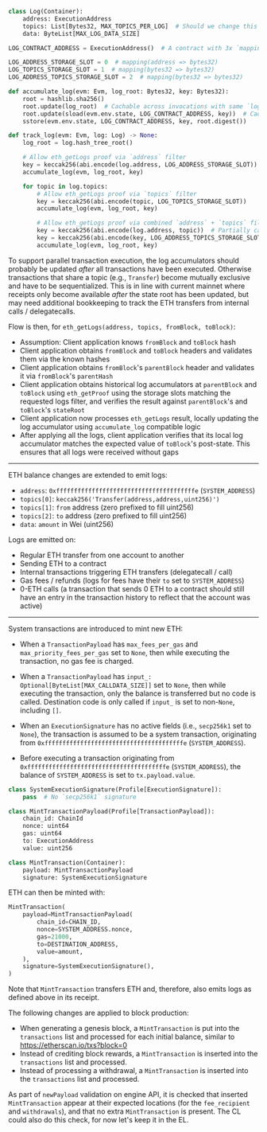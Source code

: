 ```python
class Log(Container):
    address: ExecutionAddress
    topics: List[Bytes32, MAX_TOPICS_PER_LOG]  # Should we change this to 4 topic fields and make the entire thing stablecontainer for extensibility?
    data: ByteList[MAX_LOG_DATA_SIZE]

LOG_CONTRACT_ADDRESS = ExecutionAddress()  # A contract with 3x `mapping` and no code

LOG_ADDRESS_STORAGE_SLOT = 0  # mapping(address => bytes32)
LOG_TOPICS_STORAGE_SLOT = 1  # mapping(bytes32 => bytes32)
LOG_ADDRESS_TOPICS_STORAGE_SLOT = 2  # mapping(bytes32 => bytes32)

def accumulate_log(evm: Evm, log_root: Bytes32, key: Bytes32):
    root = hashlib.sha256()
    root.update(log_root)  # Cachable across invocations with same `log_root`
    root.update(sload(evm.env.state, LOG_CONTRACT_ADDRESS, key))  # Cacheable account lookup in trie
    sstore(evm.env.state, LOG_CONTRACT_ADDRESS, key, root.digest())

def track_log(evm: Evm, log: Log) -> None:
    log_root = log.hash_tree_root()

    # Allow eth_getLogs proof via `address` filter
    key = keccak256(abi.encode(log.address, LOG_ADDRESS_STORAGE_SLOT))  # abi.encode(address) != htr...
    accumulate_log(evm, log_root, key)

    for topic in log.topics:
        # Allow eth_getLogs proof via `topics` filter
        key = keccak256(abi.encode(topic, LOG_TOPICS_STORAGE_SLOT))
        accumulate_log(evm, log_root, key)

        # Allow eth_getLogs proof via combined `address` + `topics` filter
        key = keccak256(abi.encode(log.address, topic))  # Partially cacheable hash / same prefix
        key = keccak256(abi.encode(key, LOG_ADDRESS_TOPICS_STORAGE_SLOT))
        accumulate_log(evm, log_root, key)
```

To support parallel transaction execution, the log accumulators should probably be updated _after_ all transactions have been executed. Otherwise transactions that share a topic (e.g., `Transfer`) become mutually exclusive and have to be sequentialized. This is in line with current mainnet where receipts only become available _after_ the state root has been updated, but may need additional bookkeeping to track the ETH transfers from internal calls / delegatecalls.

Flow is then, for `eth_getLogs(address, topics, fromBlock, toBlock)`:

- Assumption: Client application knows `fromBlock` and `toBlock` hash
- Client application obtains `fromBlock` and `toBlock` headers and validates them via the known hashes
- Client application obtains `fromBlock`'s `parentBlock` header and validates it via `fromBlock`'s `parentHash`
- Client application obtains historical log accumulators at `parentBlock` and `toBlock` using `eth_getProof` using the storage slots matching the requested logs filter, and verifies the result against `parentBlock`'s and `toBlock`'s `stateRoot`
- Client application now processes `eth_getLogs` result, locally updating the log accumulator using `accumulate_log` compatible logic
- After applying all the logs, client application verifies that its local log accumulator matches the expected value of `toBlock`'s post-state. This ensures that all logs were received without gaps

---

ETH balance changes are extended to emit logs:

- `address`: `0xfffffffffffffffffffffffffffffffffffffffe` (`SYSTEM_ADDRESS`)
- `topics[0]`: `keccak256('Transfer(address,address,uint256)')`
- `topics[1]`: `from` address (zero prefixed to fill uint256)
- `topics[2]`: `to` address (zero prefixed to fill uint256)
- `data`: `amount` in Wei (uint256)

Logs are emitted on:

- Regular ETH transfer from one account to another
- Sending ETH to a contract
- Internal transactions triggering ETH transfers (delegatecall / call)
- Gas fees / refunds (logs for fees have their `to` set to `SYSTEM_ADDRESS`)
- 0-ETH calls (a transaction that sends 0 ETH to a contract should still have an entry in the transaction history to reflect that the account was active)

---

System transactions are introduced to mint new ETH:

- When a `TransactionPayload` has `max_fees_per_gas` and `max_priority_fees_per_gas` set to `None`, then while executing the transaction, no gas fee is charged.

- When a `TransactionPayload` has `input_: Optional[ByteList[MAX_CALLDATA_SIZE]]` set to `None`, then while executing the transaction, only the balance is transferred but no code is called. Destination code is only called if `input_` is set to non-`None`, including `[]`.

- When an `ExecutionSignature` has no active fields (i.e., `secp256k1` set to `None`), the transaction is assumed to be a system transaction, originating from `0xfffffffffffffffffffffffffffffffffffffffe` (`SYSTEM_ADDRESS`).

- Before executing a transaction originating from `0xfffffffffffffffffffffffffffffffffffffffe` (`SYSTEM_ADDRESS`), the balance of `SYSTEM_ADDRESS` is set to `tx.payload.value`.

```python
class SystemExecutionSignature(Profile[ExecutionSignature]):
    pass  # No `secp256k1` signature

class MintTransactionPayload(Profile[TransactionPayload]):
    chain_id: ChainId
    nonce: uint64
    gas: uint64
    to: ExecutionAddress
    value: uint256

class MintTransaction(Container):
    payload: MintTransactionPayload
    signature: SystemExecutionSignature
```

ETH can then be minted with:

```python
MintTransaction(
    payload=MintTransactionPayload(
        chain_id=CHAIN_ID,
        nonce=SYSTEM_ADDRESS.nonce,
        gas=21000,
        to=DESTINATION_ADDRESS,
        value=amount,
    ),
    signature=SystemExecutionSignature(),
)
```

Note that `MintTransaction` transfers ETH and, therefore, also emits logs as defined above in its receipt.

The following changes are applied to block production:

- When generating a genesis block, a `MintTransaction` is put into the `transactions` list and processed for each initial balance, similar to https://etherscan.io/txs?block=0
- Instead of crediting block rewards, a `MintTransaction` is inserted into the `transactions` list and processed.
- Instead of processing a withdrawal, a `MintTransaction` is inserted into the `transactions` list and processed.

As part of `newPayload` validation on engine API, it is checked that inserted `MintTransaction` appear at their expected locations (for the `fee_recipient` and `withdrawals`), and that no extra `MintTransaction` is present. The CL could also do this check, for now let's keep it in the EL.
